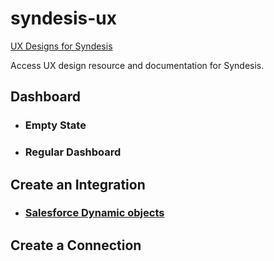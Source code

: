 # syndesis-ux
[UX Designs for Syndesis](https://syndesisio.github.io/syndesis-ux/)

Access UX design resource and documentation for Syndesis.

## Dashboard
* ### Empty State
* ### Regular Dashboard

## Create an Integration
* ### [Salesforce Dynamic objects](designs/salesforceobjects/salesforceobjects.md)

## Create a Connection
